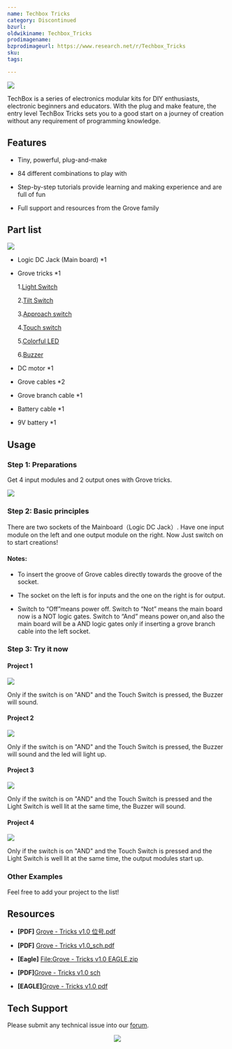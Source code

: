 ```yaml
---
name: Techbox Tricks‏‎
category: Discontinued
bzurl:
oldwikiname: Techbox_Tricks‏‎
prodimagename:
bzprodimageurl: https://www.research.net/r/Techbox_Tricks
sku:
tags:

---
```


![](https://github.com/SeeedDocument/Techbox_Tricks/raw/master/img/110020006_p1.jpg)

TechBox is a series of electronics modular kits for DIY enthusiasts, electronic beginners and educators.
With the plug and make feature, the entry level TechBox Tricks sets you to a good start on a journey of creation without any requirement of programming knowledge.

##   Features

*   Tiny, powerful, plug-and-make

*   84 different combinations to play with

*   Step-by-step tutorials provide learning and making experience and are full of fun

*   Full support and resources from the Grove family

##   Part list

![](https://github.com/SeeedDocument/Techbox_Tricks/raw/master/img/110020006_p2.jpg)

*   Logic DC Jack (Main board) *1

*   Grove tricks *1

    1.[Light Switch](https://seeeddoc.github.io/Grove-Light_Sensor/)

    2.[Tilt Switch](https://seeeddoc.github.io/Grove-Tilt_Switch/)

    3.[Approach switch](https://seeeddoc.github.io/Grove-Line_Finder/)

    4.[Touch switch](https://seeeddoc.github.io/Grove-Touch_Sensor/)

    5.[Colorful LED](https://seeeddoc.github.io/Grove-LED_Socket_Kit/)

    6.[Buzzer](https://seeeddoc.github.io/Grove-Buzzer/)

  *   DC motor *1

  *   Grove cables *2

  *   Grove branch cable *1

  *   Battery cable *1

  *   9V battery *1

##   Usage

###  Step 1: Preparations

Get 4 input modules and 2 output ones with Grove tricks.

![](https://github.com/SeeedDocument/Techbox_Tricks/raw/master/img/Grove_tricks_depart.jpg)

###  Step 2: Basic principles

There are two sockets of the Mainboard（Logic DC Jack）. Have one input module on the left and one output module on the right. Now Just switch on to start creations!

####  Notes:

*   To insert the groove of Grove cables directly towards the groove of the socket.

*   The socket on the left is for inputs and the one on the right is for output.

*   Switch to “Off”means power off. Switch to “Not” means the main board now is a NOT logic gates. Switch to “And” means power on,and also the main board will be a AND logic gates only if inserting a grove branch cable into the left socket.

###  Step 3: Try it now

####  Project 1

![](https://github.com/SeeedDocument/Techbox_Tricks/raw/master/img/Application_1.jpg)

Only if the switch is on "AND" and the Touch Switch is pressed, the Buzzer will sound.

####  Project 2

![](https://github.com/SeeedDocument/Techbox_Tricks/raw/master/img/Application_2.jpg)

Only if the switch is on "AND" and the Touch Switch is pressed, the Buzzer will sound and the led will light up.

####  Project 3

![](https://github.com/SeeedDocument/Techbox_Tricks/raw/master/img/Application_3.jpg)

Only if the switch is on "AND" and the Touch Switch is pressed and the Light Switch is well lit at the same time, the Buzzer will sound.

####  Project 4

![](https://github.com/SeeedDocument/Techbox_Tricks/raw/master/img/Application_4.jpg)

Only if the switch is on "AND" and the Touch Switch is pressed and the Light Switch is well lit at the same time, the output modules start up.

###  Other Examples

Feel free to add your project to the list!

##  Resources

- **[PDF]**   [Grove - Tricks v1.0 位号.pdf](https://github.com/SeeedDocument/Techbox_Tricks/raw/master/res/Grove-Tricks_v1.0_%E4%BD%8D%E5%8F%B7.pdf)

- **[PDF]**  [Grove - Tricks v1.0_sch.pdf](https://github.com/SeeedDocument/Techbox_Tricks/raw/master/res/Grove-Tricks_v1.0_sch.pdf)

- **[Eagle]**   [File:Grove - Tricks v1.0 EAGLE.zip](https://github.com/SeeedDocument/Techbox_Tricks/raw/master/res/Grove-Tricks_v1.0_EAGLE.zip)
- **[PDF]**[Grove - Tricks v1.0 sch](https://github.com/SeeedDocument/Techbox_Tricks/raw/master/res/Grove%20-%20Tricks%20v1.0.pdf)

- **[EAGLE]**[Grove - Tricks v1.0 pdf](https://github.com/SeeedDocument/Techbox_Tricks/raw/master/res/Grove%20-%20Tricks%20v1.0.sch)

## Tech Support
Please submit any technical issue into our [forum](http://forum.seeedstudio.com/). <br /><p style="text-align:center"><a href="https://www.seeedstudio.com/act-4.html" target="_blank"><img src="https://github.com/SeeedDocument/Wiki_Banner/raw/master/new_product.jpg" /></a></p>